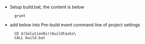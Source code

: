 * Setup build.bat, the content is below

		grunt
		


* add below into Pre-build event command line of project settings


		
		CD $(SolutionDir)buildtasks\
		CALL build.bat
		




